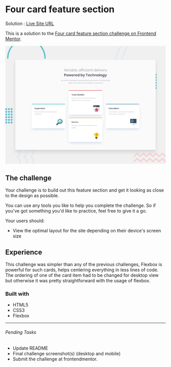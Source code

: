 # Four card feature section

Solution : [Live Site URL](https://frontend-mentor-challenges-ecru.vercel.app/four-card-feature-section/)

This is a solution to the [Four card feature section challenge on Frontend Mentor](https://www.frontendmentor.io/challenges/four-card-feature-section-weK1eFYK).

![Design preview for the Four card feature section coding challenge](./design/desktop-preview.jpg)


## The challenge

Your challenge is to build out this feature section and get it looking as close to the design as possible.

You can use any tools you like to help you complete the challenge. So if you've got something you'd like to practice, feel free to give it a go.

Your users should:

- View the optimal layout for the site depending on their device's screen size


## Experience

This challenge was simpler than any of the previous challenges, Flexbox is powerful for such cards, helps centering everything in less lines of code. The ordering of one of the card item had to be changed for desktop view but otherwise it was pretty straightforward with the usage of flexbox.

### Built with
- HTML5
- CSS3
- Flexbox

---

###### Pending Tasks 

- Update README
- Final challenge screenshot(s) (desktop and mobile)
- Submit the challenge at frontendmentor.